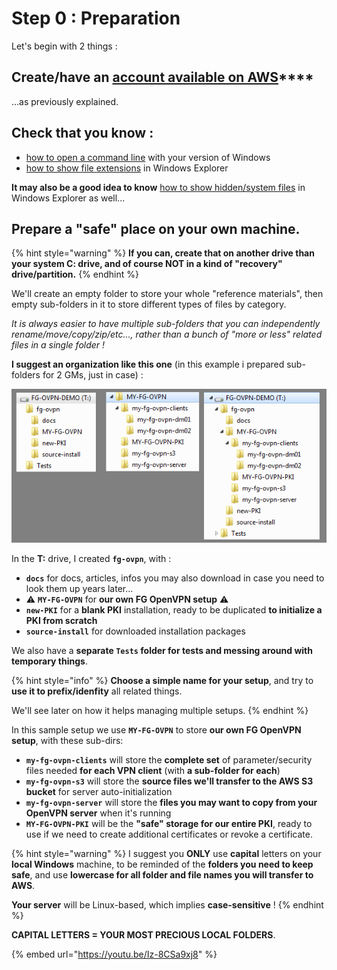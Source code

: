 # Step 0 : Preparation

Let's begin with 2 things : 

## **Create/have an** [**account available on AWS**](../proposed-solution/amazon-web-services.md#how-to-create-an-aws-account)\*\*\*\*

...as previously explained.

## Check that you know :

* [how to open a command line](https://www.digitalcitizen.life/7-ways-launch-command-prompt-windows-7-windows-8) with your version of Windows
* [how to show file extensions](https://www.howtohaven.com/system/show-file-extensions-in-windows-explorer.shtml) in Windows Explorer

**It may also be a good idea to know** [how to show hidden/system files](https://helpx.adobe.com/x-productkb/global/show-hidden-files-folders-extensions.html) in Windows Explorer as well...

## **Prepare a "safe" place on your own machine.**

{% hint style="warning" %}
**If you can, create that on another drive than your system C: drive, and of course NOT in a kind of "recovery" drive/partition.**
{% endhint %}

We'll create an empty folder to store your whole "reference materials", then empty sub-folders in it to store different types of files by category.

_It is always easier to have multiple sub-folders that you can independently rename/move/copy/zip/etc..., rather than a bunch of "more or less" related files in a single folder !_

**I suggest an organization like this one** \(in this example i prepared sub-folders for 2 GMs, just in case\) :

![](../.gitbook/assets/image%20%285%29.png)

In the **T:** drive, I created **`fg-ovpn`**, with :

* **`docs`** for docs, articles, infos you may also download in case you need to look them up years later...
* ⚠ **`MY-FG-OVPN`** for **our own FG OpenVPN setup** ⚠ 
* **`new-PKI`** for a **blank PKI** installation, ready to be duplicated **to initialize a PKI from scratch**
* **`source-install`** for downloaded installation packages

We also have a **separate `Tests` folder for tests and messing around with temporary things**.

{% hint style="info" %}
**Choose a simple name for your setup**, and try to **use it to prefix/idenfity** all related things.

We'll see later on how it helps managing multiple setups.
{% endhint %}

In this sample setup we use **`MY-FG-OVPN`** to store **our own FG OpenVPN setup**, with these sub-dirs:

* **`my-fg-ovpn-clients`** will store the **complete set** of parameter/security files needed **for each VPN client** \(with **a sub-folder for each**\)
* **`my-fg-ovpn-s3`** will store the **source files we'll transfer to the AWS S3 bucket** for server auto-initialization
* **`my-fg-ovpn-server`** will store the **files you may want to copy from your OpenVPN server** when it's running
* **`MY-FG-OVPN-PKI`** will be the **"safe" storage for our entire PKI**, ready to use if we need to create additional certificates or revoke a certificate.

{% hint style="warning" %}
I suggest you **ONLY** use **capital** letters on your **local Windows** machine, to be reminded of the **folders you need to keep safe**, and use **lowercase for all folder and file names you will transfer to AWS**.

**Your server** will be Linux-based, which implies **case-sensitive** !
{% endhint %}

**CAPITAL LETTERS = YOUR MOST PRECIOUS LOCAL FOLDERS**.

{% embed url="https://youtu.be/Iz-8CSa9xj8" %}



